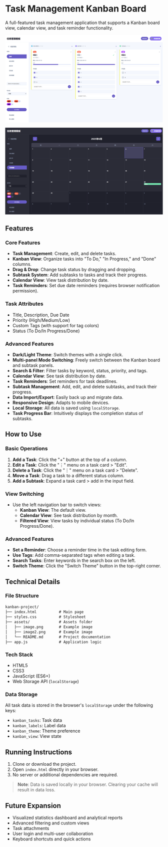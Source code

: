 # Task Management Kanban Board

A full-featured task management application that supports a Kanban board view, calendar view, and task reminder functionality.



![Kanban Board 截图](/assets/image.png) 

![Kanban Board 截图](/assets/image2.png)



## Features

### Core Features

- **Task Management**: Create, edit, and delete tasks.
- **Kanban View**: Organize tasks into "To Do," "In Progress," and "Done" columns.
- **Drag & Drop**: Change task status by dragging and dropping.
- **Subtask System**: Add subtasks to tasks and track their progress.
- **Calendar View**: View task distribution by date.
- **Task Reminders**: Set due date reminders (requires browser notification permission).

### Task Attributes

- Title, Description, Due Date
- Priority (High/Medium/Low)
- Custom Tags (with support for tag colors)
- Status (To Do/In Progress/Done)

### Advanced Features

- **Dark/Light Theme**: Switch themes with a single click.
- **Multi-panel Mode Switching**: Freely switch between the Kanban board and subtask panels.
- **Search & Filter**: Filter tasks by keyword, status, priority, and tags.
- **Calendar View**: See task distribution by date.
- **Task Reminders**: Set reminders for task deadlines.
- **Subtask Management**: Add, edit, and delete subtasks, and track their progress.
- **Data Import/Export**: Easily back up and migrate data.
- **Responsive Design**: Adapts to mobile devices.
- **Local Storage**: All data is saved using `localStorage`.
- **Task Progress Bar**: Intuitively displays the completion status of subtasks.

## How to Use

### Basic Operations

1. **Add a Task**: Click the "+" button at the top of a column.
2. **Edit a Task**: Click the "⋮" menu on a task card > "Edit".
3. **Delete a Task**: Click the "⋮" menu on a task card > "Delete".
4. **Move a Task**: Drag a task to a different status column.
5. **Add a Subtask**: Expand a task card > add in the input field.

### View Switching

- Use the left navigation bar to switch views:
  - **Kanban View**: The default view.
  - **Calendar View**: See task distribution by month.
  - **Filtered View**: View tasks by individual status (To Do/In Progress/Done).

### Advanced Features

- **Set a Reminder**: Choose a reminder time in the task editing form.
- **Use Tags**: Add comma-separated tags when editing a task.
- **Search Tasks**: Enter keywords in the search box on the left.
- **Switch Theme**: Click the "Switch Theme" button in the top-right corner.

## Technical Details

### File Structure

```
kanban-project/
├── index.html          # Main page
├── styles.css          # Stylesheet
├── assets/             # Assets folder
│   ├── image.png       # Example image
│   ├── image2.png      # Example image
│   └── README.md       # Project documentation
├── app.js              # Application logic
```

### Tech Stack

- HTML5
- CSS3
- JavaScript (ES6+)
- Web Storage API (`localStorage`)

### Data Storage

All task data is stored in the browser's `localStorage` under the following keys:

- `kanban_tasks`: Task data
- `kanban_labels`: Label data
- `kanban_theme`: Theme preference
- `kanban_view`: View state

## Running Instructions

1. Clone or download the project.
2. Open `index.html` directly in your browser.
3. No server or additional dependencies are required.

> **Note**: Data is saved locally in your browser. Clearing your cache will result in data loss.

## Future Expansion

- Visualized statistics dashboard and analytical reports
- Advanced filtering and custom views
- Task attachments
- User login and multi-user collaboration
- Keyboard shortcuts and quick actions